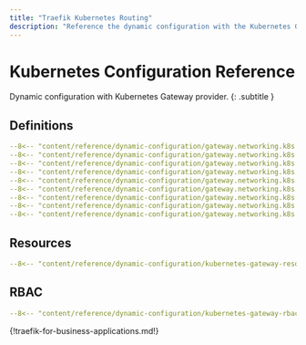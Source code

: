 ```yaml
---
title: "Traefik Kubernetes Routing"
description: "Reference the dynamic configuration with the Kubernetes Gateway provider in Traefik Proxy. Read the technical documentation."
---
```


# Kubernetes Configuration Reference

Dynamic configuration with Kubernetes Gateway provider.
{: .subtitle }

## Definitions

```yaml
--8<-- "content/reference/dynamic-configuration/gateway.networking.k8s.io_backendtlspolicies.yaml"
--8<-- "content/reference/dynamic-configuration/gateway.networking.k8s.io_gatewayclasses.yaml"
--8<-- "content/reference/dynamic-configuration/gateway.networking.k8s.io_gateways.yaml"
--8<-- "content/reference/dynamic-configuration/gateway.networking.k8s.io_grpcroutes.yaml"
--8<-- "content/reference/dynamic-configuration/gateway.networking.k8s.io_httproutes.yaml"
--8<-- "content/reference/dynamic-configuration/gateway.networking.k8s.io_referencegrants.yaml"
--8<-- "content/reference/dynamic-configuration/gateway.networking.k8s.io_tcproutes.yaml"
--8<-- "content/reference/dynamic-configuration/gateway.networking.k8s.io_tlsroutes.yaml"
--8<-- "content/reference/dynamic-configuration/gateway.networking.k8s.io_udproutes.yaml"
```

## Resources

```yaml
--8<-- "content/reference/dynamic-configuration/kubernetes-gateway-resource.yml"
```

## RBAC

```yaml
--8<-- "content/reference/dynamic-configuration/kubernetes-gateway-rbac.yml"
```

{!traefik-for-business-applications.md!}
